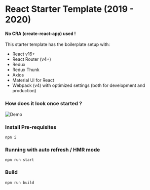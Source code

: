 # React Starter Template (2019 - 2020)

#### No CRA (create-react-app) used !

This starter template has the boilerplate setup with:

- React v16+
- React Router (v4+)
- Redux
- Redux Thunk
- Axios
- Material UI for React
- Webpack (v4) with optimized settings (both for development and production)

### How does it look once started ?

![Demo](https://user-images.githubusercontent.com/9355984/116669890-bc1e9a00-a9bc-11eb-94ac-dee02263ecc3.png)

### Install Pre-requisites

`npm i`

### Running with auto refresh / HMR mode

`npm run start`

### Build

`npm run build`
